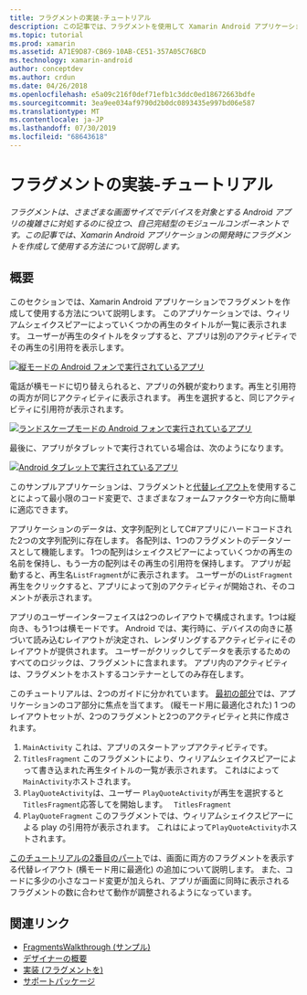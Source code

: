 ```yaml
---
title: フラグメントの実装-チュートリアル
description: この記事では、フラグメントを使用して Xamarin Android アプリケーションを開発する方法について説明します。
ms.topic: tutorial
ms.prod: xamarin
ms.assetid: A71E9D87-CB69-10AB-CE51-357A05C76BCD
ms.technology: xamarin-android
author: conceptdev
ms.author: crdun
ms.date: 04/26/2018
ms.openlocfilehash: e5a09c216f0def71efb1c3ddc0ed18672663bdfe
ms.sourcegitcommit: 3ea9ee034af9790d2b0dc0893435e997bd06e587
ms.translationtype: MT
ms.contentlocale: ja-JP
ms.lasthandoff: 07/30/2019
ms.locfileid: "68643618"
---
```

# <a name="implementing-fragments---walkthrough"></a>フラグメントの実装-チュートリアル

_フラグメントは、さまざまな画面サイズでデバイスを対象とする Android アプリの複雑さに対処するのに役立つ、自己完結型のモジュールコンポーネントです。この記事では、Xamarin Android アプリケーションの開発時にフラグメントを作成して使用する方法について説明します。_

## <a name="overview"></a>概要

このセクションでは、Xamarin Android アプリケーションでフラグメントを作成して使用する方法について説明します。 このアプリケーションでは、ウィリアムシェイクスピアーによっていくつかの再生のタイトルが一覧に表示されます。 ユーザーが再生のタイトルをタップすると、アプリは別のアクティビティでその再生の引用符を表示します。

[![縦モードの Android フォンで実行されているアプリ](./images/intro-screenshot-phone-sml.png)](./images/intro-screenshot-phone.png#lightbox)

電話が横モードに切り替えられると、アプリの外観が変わります。再生と引用符の両方が同じアクティビティに表示されます。 再生を選択すると、同じアクティビティに引用符が表示されます。

[![ランドスケープモードの Android フォンで実行されているアプリ](./images/intro-screenshot-phone-land-sml.png)](./images/intro-screenshot-phone-land.png#lightbox)

最後に、アプリがタブレットで実行されている場合は、次のようになります。

[![Android タブレットで実行されているアプリ](./images/intro-screenshot-tablet-sml.png)](./images/intro-screenshot-tablet.png#lightbox)

このサンプルアプリケーションは、フラグメントと[代替レイアウト](/xamarin/android/app-fundamentals/resources-in-android/alternate-resources)を使用することによって最小限のコード変更で、さまざまなフォームファクターや方向に簡単に適応できます。

アプリケーションのデータは、文字列配列としてC#アプリにハードコードされた2つの文字列配列に存在します。 各配列は、1つのフラグメントのデータソースとして機能します。  1つの配列はシェイクスピアーによっていくつかの再生の名前を保持し、もう一方の配列はその再生の引用符を保持します。 アプリが起動すると、再生名`ListFragment`がに表示されます。 ユーザーがの`ListFragment`再生をクリックすると、アプリによって別のアクティビティが開始され、そのコメントが表示されます。

アプリのユーザーインターフェイスは2つのレイアウトで構成されます。1つは縦向き、もう1つは横モードです。 Android では、実行時に、デバイスの向きに基づいて読み込むレイアウトが決定され、レンダリングするアクティビティにそのレイアウトが提供されます。 ユーザーがクリックしてデータを表示するためのすべてのロジックは、フラグメントに含まれます。 アプリ内のアクティビティは、フラグメントをホストするコンテナーとしてのみ存在します。

このチュートリアルは、2つのガイドに分かれています。 [最初の部分](./walkthrough.md)では、アプリケーションのコア部分に焦点を当てます。 (縦モード用に最適化された) 1 つのレイアウトセットが、2つのフラグメントと2つのアクティビティと共に作成されます。

1. `MainActivity`&nbsp;これは、アプリのスタートアップアクティビティです。
1. `TitlesFragment`&nbsp;このフラグメントにより、ウィリアムシェイクスピアーによって書き込まれた再生タイトルの一覧が表示されます。 これはによって`MainActivity`ホストされます。
1. `PlayQuoteActivity`は、ユーザー `PlayQuoteActivity`が再生を選択すると`TitlesFragment`応答してを開始します。 &nbsp; `TitlesFragment`
1. `PlayQuoteFragment`&nbsp;このフラグメントでは、ウィリアムシェイクスピアーによる play の引用符が表示されます。 これはによって`PlayQuoteActivity`ホストされます。

[このチュートリアルの2番目のパート](./walkthrough-landscape.md)では、画面に両方のフラグメントを表示する代替レイアウト (横モード用に最適化) の追加について説明します。 また、コードに多少の小さなコード変更が加えられ、アプリが画面に同時に表示されるフラグメントの数に合わせて動作が調整されるようになっています。

## <a name="related-links"></a>関連リンク

- [FragmentsWalkthrough (サンプル)](https://docs.microsoft.com/samples/xamarin/monodroid-samples/fragmentswalkthrough)
- [デザイナーの概要](~/android/user-interface/android-designer/index.md)
- [実装 (フラグメントを)](https://developer.android.com/guide/topics/fundamentals/fragments.html)
- [サポートパッケージ](https://developer.android.com/sdk/compatibility-library.html)
